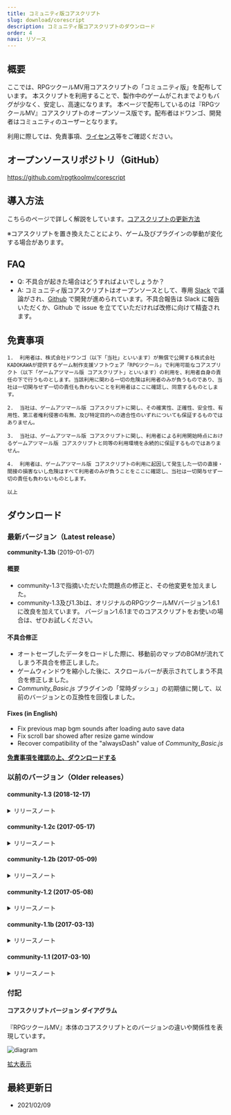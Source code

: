 ```yaml
---
title: コミュニティ版コアスクリプト
slug: download/corescript
description: コミュニティ版コアスクリプトのダウンロード
order: 4
navi: リソース
---
```

  
## 概要
ここでは、RPGツクールMV用コアスクリプトの「コミュニティ版」を配布しています。
本スクリプトを利用することで、製作中のゲームがこれまでよりもバグが少なく、安定し、高速になります。
本ページで配布しているのは『RPGツクールMV』コアスクリプトのオープンソース版です。配布者はドワンゴ、開発者はコミュニティのユーザーとなります。
  
利用に際しては、免責事項、[ライセンス](https://github.com/rpgtkoolmv/corescript/blob/master/LICENSE)等をご確認ください。
  
## オープンソースリポジトリ（GitHub）
https://github.com/rpgtkoolmv/corescript
  
## 導入方法
こちらのページで詳しく解説をしています。[コアスクリプトの更新方法](/general/corescript-usage)
  
※コアスクリプトを置き換えたことにより、ゲーム及びプラグインの挙動が変化する場合があります。
  
## FAQ
 - Q: 不具合が起きた場合はどうすればよいでしょうか？
 - A: コミュニティ版コアスクリプトはオープンソースとして、専用 [Slack](https://rpg-atsumaru.slack.com/) で議論がされ、[Github](https://github.com/rpgtkoolmv/corescript) で開発が進められています。不具合報告は Slack に報告いただくか、Github で issue を立てていただければ改修に向けて精査されます。
  
## 免責事項
```
1.  利用者は、株式会社ドワンゴ（以下「当社」といいます）が無償で公開する株式会社KADOKAWAが提供するゲーム制作支援ソフトウェア「RPGツクール」で利用可能なコアスプリクト（以下「ゲームアツマール版 コアスクリプト」といいます）の利用を、利用者自身の責任の下で行うものとします。当該利用に関わる一切の危険は利用者のみが負うものであり、当社は一切関与せず一切の責任も負わないことを利用者はここに確認し、同意するものとします。

2.  当社は、ゲームアツマール版 コアスクリプトに関し、その確実性、正確性、安全性、有用性、第三者権利侵害の有無、及び特定目的への適合性のいずれについても保証するものではありません。

3.  当社は、ゲームアツマール版 コアスクリプトに関し、利用者による利用開始時点におけるゲームアツマール版 コアスクリプトと同等の利用環境を永続的に保証するものではありません。

4.  利用者は、ゲームアツマール版 コアスクリプトの利用に起因して発生した一切の直接・間接の損害ないし危険はすべて利用者のみが負うことをここに確認し、当社は一切関与せず一切の責任も負わないものとします。

以上
```
  
## ダウンロード
  
### 最新バージョン（Latest release）
  
**community-1.3b** (2019-01-07)
  
#### 概要
 - community-1.3で指摘いただいた問題点の修正と、その他変更を加えました。
 - community-1.3及び1.3bは、オリジナルのRPGツクールMVバージョン1.6.1に改良を加えています。 バージョン1.6.1までのコアスクリプトをお使いの場合は、ぜひお試しください。
  
#### 不具合修正
 - オートセーブしたデータをロードした際に、移動前のマップのBGMが流れてしまう不具合を修正しました。
 - ゲームウィンドウを縮小した後に、スクロールバーが表示されてしまう不具合を修正しました。
 - *Community_Basic.js* プラグインの「常時ダッシュ」の初期値に関して、以前のバージョンとの互換性を回復しました。
  
#### Fixes (in English)
 - Fix previous map bgm sounds after loading auto save data
 - Fix scroll bar showed after resize game window
 - Recover compatibility of the "alwaysDash" value of *Community_Basic.js*
  
**[免責事項を確認の上、ダウンロードする](http://dl.cdn.nimg.jp/atsumaru/atsumaru/corescript/1/3/community-1.3b_190116.zip)**
  
### 以前のバージョン（Older releases）
  

#### community-1.3 (2018-12-17)
<details><summary>
リリースノート
</summary><div>
  
**概要** 
  
みなさん、おまたせしました！  
  
一年間のブランクを空け、コミュニティ版コアスクリプトが戻ってきました！！ 
  
今回は様々な不具合修正に加え、オートセーブやローディングバーなどの新機能を追加しました。 
  
新機能は *Community_Basic.js* プラグインによって有効化できますので、ぜひ活用してみてくださいー。 
  
**Summary (in English)** 
  
Hi, everyone. The community version corescript is back! 
  
We fixed many of bugs, and added new features such as autosave and loading bar.
  
New features can be activated by the *Community_Basic.js* plugin.  
  
Enjoy new corescript! 
  
**新機能** 
  
 - マップ切替時にオートセーブする機能を追加しました。
 - シーン切替時に画像・音声の読み込み状況を表示するローディングバーを追加しました。
 - エラー発生時に詳細な情報（エラーが発生したイベントの情報・行番号やスタックトレースなど）を表示できるようになりました。
 - テキストスピードを変更できる機能を追加しました。文章の表示内で\S[数字]でスピードを変更でき、数字が大きいほどスピードが遅くなります（0で瞬間表示）。また、*Community_Basic.js* プラグインを用いてデフォルト値を指定できます。
 - 新機能はいずれも *Community_Basic.js* プラグインを用いて有効化することができます。
  
**Features (In English)** 
  
 - Add autosave when you move to another map.
 - Add a loading bar that displays loading status of images and sounds when switching to another scene.
 - Add detailed information (information of the event where the error occurred, line number, stack trace, etc.) when an error occurs.
 - Add changing text speed. Within the "Show text..." you can change the speed with \S[number], the higher the number the slower the speed (if 0, show all texts at once). You can also specify a default value using the *Community_Basic.js* plugin.
 - You can enable (or disable) each of these features by *Community_Basic.js* plugin.
  
**改善** 
  
 - 敵キャラクター画像などがフラッシュする際の負荷を軽減しました。
 - ゲームをセーブ＆ロードする処理の負荷を軽減しました。
 - その他に数点、細かく効率を改善しました。
  
**Improvements (In English)** 
  
 - Improve the efficiency of flushing images (such as enemy characters).
 - Improve the efficiency of processing to save and load games.
 - Several other points, the efficiency is improved.
  
**不具合修正**
  
 - Crosswalkを用いてAndroidアプリ版を出力するとゲームが正常に動作しない不具合を修正しました。
 - Enigma Virtual Boxを用いて出力したゲームで遊ぶとセーブができなくなる不具合を修正しました。
 - ブラウザ拡張によってエラーが発生した際に、ゲームが停止しないように修正しました。
 - iOSでローディングエラーが発生した場合に、リトライボタンをタッチできない不具合を修正しました。
 - 21pxよりも小さい文字を描画すると文字が滲む不具合を修正しました。
 - 状態異常などでアイテムを使用可能なパーティーメンバーが一人もいない状態でアイテムを使用するとエラーになる不具合を修正しました。
 - 大きな(ファイル名が$で始まる)キャラクターがウィンドウ内に正しく描画されない不具合を修正しました。
 - 一部のoggファイルのループタグを正しく読み込めない不具合を修正しました。
 - リフレッシュレートの高いモニターでプレイするとプレイ時間が早回しになる不具合を修正しました。
 - Safariブラウザで文字の描画位置が１ピクセルずれている不具合を修正しました。
 - `Object.create(null)` で作成されたオブジェクトをセーブした場合、エラーになる不具合を修正しました。
 - ゲーム画面がフォーカスを失った際に、画面をタッチしたままの状態になる不具合を修正しました。
 - マップイベントをロングタッチしていると、二重にイベントを起動することがある不具合を修正しました。
 - Chrome 69において、ウィンドウの背景や中身が正しく表示されないことがある不具合を修正しました。
 - バージョン1.5.0以降、ニューゲーム時に遠景よりもマップの表示が一瞬だけ遅れる（遠景がちらつく）不具合を修正しました。
 - ゲームをプレイ中にユーザーエージェントをiOS Safariから他のものへ切り替えると画面が停止する不具合を修正しました。
 - 極稀に音声が聞こえているのにもかかわらずゲーム画面が動かなくなる不具合を修正しました。
 - その他に、プラグインを用いた際に不具合の原因となるコードをいくつか修正しました。
  
**Fixes (In English)**
  
 - Fix the game does not work properly when deploying to Android app using Crosswalk.
 - Fix cannot save when playing the game deployed using Enigma Virtual Box.
 - Fix to prevent the game from stopping when an error occurs due to browser extension.
 - Fix cannot touch the retry button when loading error occurred on iOS.
 - Fix letters blurred when drawing smaller characters than 21px.
 - Fix an error when using an item without party member that can use items due to a bad status or the like.
 - Fix large characters (whose filename begins with $) are not rendered correctly in the window.
 - Fix loop tag of some ogg files cannot be read correctly.
 - Fix playing time fast-forwarded when playing on a monitor with a higher refresh rate.
 - Fix where the drawing position of letters is shifted by 1 pixel in Safari browser.
 - Fix an error when saving objects created with `Object.create(null)`.
 - Fix keep touching when the game screen loses focus.
 - Fix double trigger events when long touching map events.
 - Fix the background and contents of the windows might not be displayed correctly on Chrome 69.
 - Fix rendering the map is delayed for a moment than the parallax at NewGame.
 - Fix the game freezes when user agent is changed from iOS Safari to another while playing the game.
 - Fix the game screen freezes despite sound being heard.
 - Several other points, fix some code that might cause the problem when using plugin.
  
**今回のコミッター（コードを書いた人）**
  
 - liply
 - くらむぼん
 - しぐれん
 - bungcip
 - wilfrem
 - 白
 - ruたん
 - サンシロ
  
**Committers (In English)**
  
 - liply
 - krmbn0576
 - Sigureya
 - bungcip
 - wilfrem
 - white-mns
 - rutan
 - rev2nym
  
**次回予告**
  
問．たかし君がギターを演奏すると、PC版のゲームでは0.5秒後に、スマホ版では5秒後に聞こえました。 音の速さが340m/sだとすると、PC版とスマホ版の間の距離は何メートルでしょうか？
  
答．どちらのゲームもあなたの目の前にありますが、音声の再生開始までに時間がかかっています。
  
次回、「音を置き去りにしない！」お楽しみに！
  
**Trailer (In English)**
  
Question: When Takashi-kun played the guitar, it sounded 0.5 seconds later in the RMMV game for PC and 5 seconds later for smartphone. If the sound speed is 340 m/s, how many meters is the distance between the PC version and the smartphone version?
  
Answer: Both games are in front of you, but it takes time to start playing the sound. 
  
Next time, "Overcome delaying of sounds!" Look forward to it! 
  
**[免責事項を確認の上、ダウンロードする](http://dl.cdn.nimg.jp/atsumaru/atsumaru/corescript/1/3/community-1.3_181217.zip)**
</div></details>

#### community-1.2c (2017-05-17)
<details><summary>
リリースノート
</summary><div>
  
**追記** 
  community-1.2c が RPGツクールMV ver1.5.0 のコアスクリプトとして採用されました。
 - 
  
**概要** 
  
 - 
  community-1.2bで指摘いただいた問題点の修正と、その他変更を加えました。
  
**変更点** 
  
 - ピクチャーの変更時に前のピクチャーがちらつく問題を修正
 - リトライボタンが表示されている間はゲームをポーズするようにした
 - メモリリポートプラグインで重複する画像を複数回カウントしないようにした
 - 透明な上層チップを置くと、同じ位置の「前のマップの」不透明チップが置かれる不具合を修正
 - 同梱プラグインの *Debug_FailLoading.js* が動作しない不具合を修正
 - Scene_Baseに説明コメントを追加
 - コアスクリプトのファイルをすべて正しくコピーできているか確かめるヘルスチェックプラグインを追加
 - キャッシュ上限値や解像度、常時ダッシュの初期値などを設定できるベーシックプラグインを追加 。(2017/5/22更新：ウィンドウサイズも変更できるようにアップデートされています。)
  
**Fixes (in English)**
  
 - Fix the previous picture flickers when changing pictures
 - Pause the game while the retry button is displayed
 - Change *Debug_MemoryReport.js* that duplicate images are not counted more than once
 - Fix opaque chips of the PREVIOUS map at the same position are placed when placing a transparent upper layer chip
 - Fix *Debug_FailLoading.js* does not work
 - Add docs to Scene_Base
 - Add *Debug_HealthCheck.js* to check that all core script files are correctly copied
 - Add *Community_Basic.js* that allows you to set cache upper limit value, resolution and default value of AlwaysDash
  
**[免責事項を確認の上、ダウンロードする](http://dl.cdn.nimg.jp/atsumaru/atsumaru/corescript/1/2/community-1.2c_170522.zip)**
</div></details>
  

#### community-1.2b (2017-05-09)
<details><summary>
リリースノート
</summary><div>
  
**概要** 
  
 - community-1.2で指摘いただいた問題点を修正しました。 
  
**不具合修正**
  
 - ツクール上の操作で多くの画像が拡大縮小された時にぼやける不具合を修正
 - フィールド上のFPSが本家ＲＰＧツクールよりも遅い問題を修正
 - Pixiのバージョンを本家RPGツクールMVのものに統一
  
**Fixes (In English)**
  
 - fix images' blurring
 - fix FPS of field screen
 - unify pixi version to original RPGMakerMV
  
**[免責事項を確認の上、ダウンロードする](http://dl.cdn.nimg.jp/atsumaru/atsumaru/corescript/1/2/community-1.2b.zip?170509)**
</div></details>
  

#### community-1.2 (2017-05-08)
<details><summary>
リリースノート
</summary><div>
  
**概要** 
  
今回のテーマは「ゲームが止まることを防ぐ」です。  
  
まず「データの読み込み失敗時にリトライする」機能を追加しました。これでもう、たった一度のロードエラーでゲームを台無しにして机の下に潜り込むことはありませんね！ 
  
続いて「利用メモリの削減」をしました。ベストケースで画像のメモリ利用量が半分になり、多数の画像を用いても落ちにくくなります。他にもいくつか不具合修正や改善が行われています。 
  
**新機能** 
  
 - リソースの読み込み失敗時にリトライする機能を追加しました。
    - 画像、音声、動画、マップデータ（これらをまとめて「リソース」と呼びます）の読み込みに失敗した場合、まず３回まで自動でロードをやり直します。それでもうまくいかない場合はロードに失敗したファイル名とリトライボタンを表示しますので、電波の入る位置に移動してからボタンをタッチ（または決定キーを押す）してください。 
 - （技術者向け）マスターボリュームAPIを追加しました。
    - `AudioManager.masterVolume`に数値（最小値:0,最大値:1,初期値:1） を代入すると、すべてのBGM,BGS,ME,SE,ムービーの音量を一括で変更できます（オプションや曲ごとの音量設定は掛け算されます）。 
  
**仕様変更** 
  
 - canvasモードとWebGLモードの選択を自動選択にしました。
    - canvasモードとWebGLモードの選択を自動選択（WebGLに対応している場合のみWebGLモード）にしました。Android4.4系の一部端末でWebGLモードに対応していなかったためです。ほとんどのモバイルデバイスでWebGLが使えるようになった点は変わりないのでご安心ください。
 - 画像のメモリ量を節約しました。
    - Bitmapの内部動作を変更し、画像のメモリ量を節約しました。ベストケースで画像のメモリ量が半減します。
  
**不具合修正**
  
 - モバイルデバイスのChromeでゲーム内をスワイプするとゲーム外部分がスクロールしてしまう不具合を修正しました。
 - Firefoxで正常に音声がフェードアウトしない不具合を修正しました。
 - *rpg_core.js* 内の説明コメントを修正しました。
 - コモンイベント内で同じコモンイベントを呼び出すとエラーが出る不具合を修正しました。
 - 画像暗号化モードで画像が読み込めなかった時にエラーが出ない不具合を修正しました。
  
**特にテストしてほしいところ**
  
今回も「リトライ」「画像メモリ節約」などの画像表示に関する新機能と変更が中心ですので、画像を色んなパターンで、たくさん使ったテストをしていただけるとありがたいです。ご自分のゲームでそのまま試して頂くのが手っ取り早いですね！ 
  
リトライ機能をテストする時は同梱している *Debug_FailLoading.js* という読み込み失敗用のプラグインをお使いください！  
**今回のコミッター（コードを書いた人）**
  
 - liply
 - くらむぼん
 - wilfrem
 - niokasgami
 - ruたん
  
**次回予告**
  
やめて！ 長いボス専用演出に加えて派手な炎アニメーションを読み込ませられたら、スマホのバッテリーまで燃え尽きちゃう！
お願い、死なないでバッテリー！ あんたが今ここで倒れたら、かれこれ３時間のゲームプレイはどうなっちゃうの？
電池はまだ残ってる。ここを耐えれば、セーブポイントに辿り着けるんだから！
  
次回、「バッテリー死す。謎のオートセーブの正体とは！？」お楽しみに！
  
**[免責事項を確認の上、ダウンロードする](http://dl.cdn.nimg.jp/atsumaru/atsumaru/corescript/1/2/community-1.2.zip?170508)**
</div></details>
  

#### community-1.1b (2017-03-13)
<details><summary>
リリースノート
</summary><div>
  
**概要** 
  
 - community-1.1で指摘いただいた問題点を修正しました。
  
**不具合修正**
  
 - コアスクリプトのファイル最上部にコミュニティバージョンを追記
 - すべての付属プラグインに日本語の説明文を追記
 - 画像の間違った範囲がくり抜かれることがあるバグを修正
 - 画像を暗号化しているとプレイできないエラーを修正
 - Pixiからの警告文が出ないように修正
 - プラグイン作者向け：循環参照のバグを修正
  
**[免責事項を確認の上、ダウンロードする](http://dl.cdn.nimg.jp/atsumaru/atsumaru/corescript/1/1/community-1.1b.zip?170313)**
</div></details>
  

#### community-1.1 (2017-03-10)
<details><summary>
リリースノート
</summary><div>
  
**概要** 
  
 - 今回のキーワードは「バグ修正」「WebGL」「プリロード（事前読み込み）」です。 特にモバイル端末でもWebGLモードを採用したことによってより高速で高級なゲームの描画が実現されました。 また、プリロードによって後に扱う画像をあらかじめバックグラウンドで（ゲームを固めずに）ロードするようにしましたので、回線が細い環境でもある程度快適に楽しんで頂けると思います！ 
  
**新機能** 
  
 - 画像のプリロード（事前読み込み）機能を追加しました。マップ、コモン、バトルの各イベントの開始時に、そのイベントページの命令を解析して使用する画像を先行して読み込みます。読み込んでいる間もゲームの動作は止まりませんので、体感的には読み込みが早くなります。このプリロードシステムはプラグインからも`ImageManager.requestXxxxx`の形で利用することが出来ます。  
  
**仕様変更** 
  
 - メモリ管理機構を導入しました。
    - あらかじめ機構で定められたメモリの使用量上限以上に画像を溜め込まないようになりました。この上限値は`ImageCache.limit`で定義されていますので、必要に応じてプラグインなどで変更することができます。
 - すべての環境でWebGLモードを採用しました。
    - これまではモバイル端末では強制的にcanvasモードで起動してきましたが、上記のメモリ問題の解消にともなってWebGLモードを使用できるようになりました。WebGLはブラウザの新しい描画APIで、canvasモードよりも高速で高級な描画が可能になります。これによりモバイル端末でのゲームの動作速度が改善するほか、WebGLを用いたプラグインがモバイル端末でも動くようになるなど多岐にわたるメリットがあります。
 - フォントの読み込み方法を改善しました。
    - 一部のブラウザで有効なCSS Font Loadingという仕組みによる読み込みを採用しました。これにより対応ブラウザではフォントの読み込みに20秒以上かかってもFont load errorが出なくなります。また、Chromeで別のゲームのフォントが混ざる不具合が解消されます。
 - 「ムービーの再生」に関して複数の点を変更しました。
    - まず、Androidでムービーの再生が出来ない不具合を修正しました。次にムービーが終了するまでイベントコマンドが進まないようにしました。また、iPod/iPhoneでのムービー再生はこれまでフルスクリーンとなっていましたが、ユーザー体験を統一するため他のデバイスと同じインライン方式にしました。
 - 顔画像つき文章の表示、アニメーションの表示、タイルセットの変更の際の画像読み込み待機を必要最小限にしました。
    - これらの命令ではすべての画像が読み込まれるまで待機していましたが、関係ない画像が読み込まれるまで待つといたずらに時間がかかる可能性がありました。そこでそれぞれの命令で使用する画像のみ読み込みを待つように変更しました。
  
**不具合修正**
  
 - 「ピクチャの消去」時にエラーが発生することがある不具合を修正しました。
 - 並列処理イベント実行中のセーブが失敗することがある不具合を修正しました。
 - boxWidth, boxHeightを変更していると表示がおかしくなる不具合を修正しました。
 - iOS8のSafariで動作しない不具合を修正しました。
 - ME演奏後や戦闘終了後にBGM/BGSの音量を変更できない不具合を修正しました。
 - 二つ目の武器のアニメーションが正しく反転されていない不具合を修正しました。
 - windowLayerにプラグインなどでスプライトを追加すると表示されないことがある不具合を修正しました。
 - mac及びiOSでゲーム画面に黒線が表示される不具合を修正しました。（Pixi4.4.1への更新による修正）
  
**特にテストしてほしいところ**
  
変えたところをテストして頂けるとありがたいです！（そりゃそうだ）
特に画像の読み込み系の変更（メモリに関する修正とプリロード）は大きな改変ですので、画像をたくさん使ってるゲームがあったらテストしてもらえると助かります！
  
矢継ぎ早にピクチャーを出しまくる、シーンを切り替えまくるなど画像を大量に使い、切り替えるテスト大歓迎です。
  
テストの際は同梱の *Debug_ReportMemory.js* をお使いください！右上に読み込んでいる画像のサイズや数が表示されます。
正常に動作していればこの数字が一定です。もしも増え続けるようだとやばいかもなので状況と共にご報告頂けるとうれしいです。
  
**今回のコミッター（コードを書いた人）**
  
 - liply
 - くらむぼん
 - wilfrem
 - ivanpopelyshev
  
**次回予告**
  
はじめに、画像を読み込んで...ちくしょう！読み込みエラーだ！
お前はいつもそうだ。このゲームはお前の人生そのものだ。
お前は色んなゲームに手をつけるが、一つだってエラー無しでクリアできない。誰もお前を愛さない。
  
次回、「さらば画像ロードエラー、来たれロードリトライ！」お楽しみに！
  
**[免責事項を確認の上、ダウンロードする](http://dl.cdn.nimg.jp/atsumaru/atsumaru/corescript/1/1/community-1.1.zip?170310)**
</div></details>
  

  
### 付記
  
#### コアスクリプトバージョン ダイアグラム
『RPGツクールMV』本体のコアスクリプトとのバージョンの違いや関係性を表現しています。
  
![diagram](/images/download/corescript_version_diagram.png)
  
<a href="/images/download/corescript_version_diagram.png" target="_blank">拡大表示</a>
  
  
## 最終更新日
 - 2021/02/09
